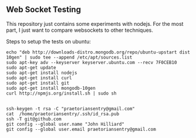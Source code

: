Web Socket Testing
------------------

This repository just contains some experiments with nodejs.  For the most part, I just want to compare websockets to other techniques.

Steps to setup the tests on ubuntu:

~~~
echo "deb http://downloads-distro.mongodb.org/repo/ubuntu-upstart dist 10gen" | sudo tee --append /etc/apt/sources.list
sudo apt-key adv --keyserver keyserver.ubuntu.com --recv 7F0CEB10
sudo apt-get update
sudo apt-get install nodejs
sudo apt-get install curl
sudo apt-get install git
sudo apt-get install mongodb-10gen
curl http://npmjs.org/install.sh | sudo sh


ssh-keygen -t rsa -C "praetoriansentry@gmail.com"
cat  /home/praetoriansentry/.ssh/id_rsa.pub
ssh -T git@github.com
git config --global user.name "John Hilliard"
git config --global user.email praetoriansentry@gmail.com
~~~


